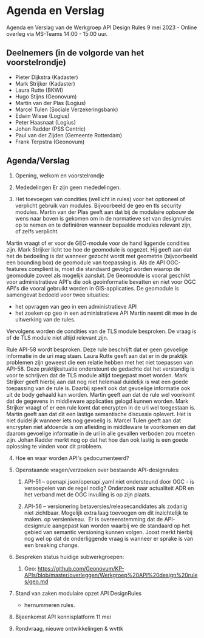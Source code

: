 # Agenda en Verslag 

Agenda en Verslag van de Werkgroep API Design Rules 9 mei 2023 - Online overleg via MS-Teams 14:00 - 15:00 uur. 

## Deelnemers (in de volgorde van het voorstelrondje) 
- Pieter Dijkstra (Kadaster)
- Mark Strijker (Kadaster)
- Laura Rutte (BKWI)
- Hugo Stijns (Geonovum)
- Martin van der Plas (Logius)
- Marcel Tulen (Sociale Verzekeringsbank)
- Edwin Wisse (Logius)
- Peter Haasnaat (Logius)
- Johan Radder (PSS Centric)
- Paul van der Zijden (Gemeente Rotterdam)
- Frank Terpstra (Geonovum) 

## Agenda/Verslag

1. Opening, welkom en voorstelrondje
   
2. Mededelingen
Er zijn geen mededelingen. 

3. Het toevoegen van condities (wellicht in rules) voor het optioneel of verplicht gebruik van modules. Bijvoorbeeld de geo en tls security modules.
Martin van der Plas geeft aan dat bij de modulaire opbouw de wens naar boven is gekomen om in de normatieve set van designrules op te nemen en te definiëren wanneer bepaalde modules relevant zijn, of zelfs verplicht. 

Martin vraagt of er voor de GEO-module voor de hand liggende condities zijn. 
Mark Strijker licht toe hoe de geomodule is opgezet. Hij geeft aan dat het de bedoeling is dat wanneer gezocht wordt met geometrie (bijvoorbeeld een bounding box) de geomodule van toepassing is. Als de API OGC-features complient is, moet die standaard gevolgd worden waarop de geomodule zoveel als mogelijk aansluit. De Geomodule is vooral geschikt voor administratieve API's die ook geoinformatie bevatten en niet voor OGC API's die vooral gebruikt worden in GIS-applicaties.
De geomodule is samengevat bedoeld voor twee situaties:
- het opvragen van geo in een administratieve API    
- het zoeken op geo in een administratieve API
Martin neemt dit mee in de uitwerking van de rules. 

Vervolgens worden de condities van de TLS module besproken. 
De vraag is of de TLS module niet altijd relevant zijn. 

Rule API-58 wordt besproken. Deze rule beschrijft dat er geen gevoelige informatie in de uri mag staan. 
Laura Rutte geeft aan dat er in de praktijk problemen zijn geweest die een relatie hebben met het niet toepassen van API-58. Deze praktijksituatie ondersteunt de gedachte dat het verstandig is voor te schrijven dat de TLS module altijd toegepast moet worden.
Mark Strijker geeft hierbij aan dat nog niet helemaal duidelijk is wat een goede toepassing van de rule is. Daarbij speelt ook dat gevoelige informatie ook uit de body gehaald kan worden. Martin geeft aan dat de rule wel voorkomt dat de gegevens in middleware applicaties gelogd kunnen worden. 
Mark Strijker vraagt of er een rule komt dat encrypten in de uri wel toegestaan is. Martin geeft aan dat dit een lastige semantische discussie oplevert. Het is niet duidelijk wanneer iets nog gevoelig is. 
Marcel Tulen geeft aan dat encrypten niet afdoende is om afleiding in middleware te voorkomen en dat daarom gevoelige informatie in de uri in alle gevallen verboden zou moeten zijn. 
Johan Radder merkt nog op dat het hoe dan ook lastig is een goede oplossing te vinden voor dit probleem. 

4. Hoe en waar worden API's gedocumenteerd?

5. Openstaande vragen/verzoeken over bestaande API-designrules:
   1. API-51 – openapi.json/openapi.yaml niet ondersteund door OGC - is versoepelen van de regel nodig? Onderzoek naar actualiteit ADR en het verband met de OGC invulling is op zijn plaats.    

   2. API-56 – versionering betaversies/releasecandidates als zodanig niet zichtbaar. Mogelijk extra laag toevoegen om dit inzichtelijk te maken. op versieniveau. 
   Er is overeenstemming dat de API-designrule aangepast kan worden waarbij we de standaard op het gebied van semantic versioning kunnen volgen. Joost merkt hierbij nog wel op dat de onderliggende vraag is wanneer er sprake is van een breaking change. 
  
6. Bespreken status huidige subwerkgroepen:
   1. Geo: https://github.com/Geonovum/KP-APIs/blob/master/overleggen/Werkgroep%20API%20design%20rules/geo.md
   
7. Stand van zaken modulaire opzet API DesignRules 
   - hernummeren rules. 

8. Bijeenkomst API kennisplatform 11 mei 

9. Rondvraag, nieuwe ontwikkelingen & wvttk

